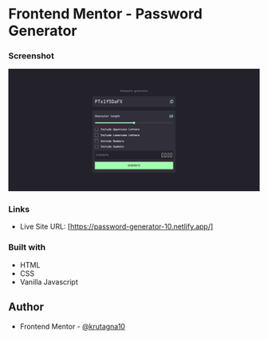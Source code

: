# Frontend Mentor - Password Generator

### Screenshot

![](screenshot/Screenshot.png)

### Links

- Live Site URL: [https://password-generator-10.netlify.app/]

### Built with

- HTML
- CSS
- Vanilla Javascript

## Author
- Frontend Mentor - [@krutagna10](https://www.frontendmentor.io/profile/krutagna10)


